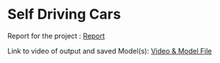 # Self Driving Cars
Report for the project : [Report](https://github.com/neeel-patel/Self_Driving_Cars/blob/main/Report_Self_Driving_Car.pdf)

Link to video of output and saved Model(s): [Video & Model File](https://drive.google.com/drive/folders/1ryWQJNgjdDgfO8a-ORm7Cz3eskc2lXG8?usp=sharing)
